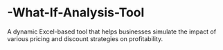 # -What-If-Analysis-Tool
A dynamic Excel-based tool that helps businesses simulate the impact of various pricing and discount strategies on profitability.
